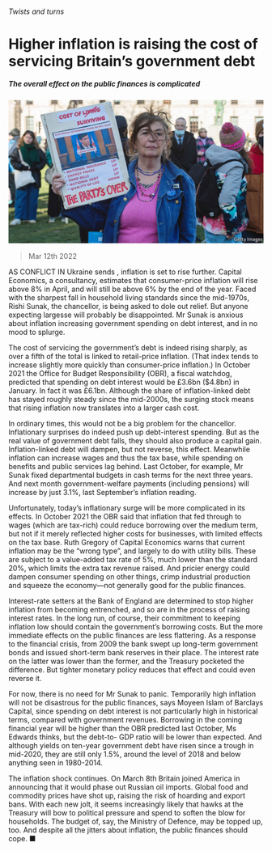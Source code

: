 ###### Twists and turns

# Higher inflation is raising the cost of servicing Britain’s government debt 

##### The overall effect on the public finances is complicated 

![image](images/20220312_BRP003_1.jpg) 

> Mar 12th 2022 

AS CONFLICT IN Ukraine sends , inflation is set to rise further. Capital Economics, a consultancy, estimates that consumer-price inflation will rise above 8% in April, and will still be above 6% by the end of the year. Faced with the sharpest fall in household living standards since the mid-1970s, Rishi Sunak, the chancellor, is being asked to dole out relief. But anyone expecting largesse will probably be disappointed. Mr Sunak is anxious about inflation increasing government spending on debt interest, and in no mood to splurge.

The cost of servicing the government’s debt is indeed rising sharply, as over a fifth of the total is linked to retail-price inflation. (That index tends to increase slightly more quickly than consumer-price inflation.) In October 2021 the Office for Budget Responsibility (OBR), a fiscal watchdog, predicted that spending on debt interest would be £3.6bn ($4.8bn) in January. In fact it was £6.1bn. Although the share of inflation-linked debt has stayed roughly steady since the mid-2000s, the surging stock means that rising inflation now translates into a larger cash cost.


In ordinary times, this would not be a big problem for the chancellor. Inflationary surprises do indeed push up debt-interest spending. But as the real value of government debt falls, they should also produce a capital gain. Inflation-linked debt will dampen, but not reverse, this effect. Meanwhile inflation can increase wages and thus the tax base, while spending on benefits and public services lag behind. Last October, for example, Mr Sunak fixed departmental budgets in cash terms for the next three years. And next month government-welfare payments (including pensions) will increase by just 3.1%, last September’s inflation reading.

Unfortunately, today’s inflationary surge will be more complicated in its effects. In October 2021 the OBR said that inflation that fed through to wages (which are tax-rich) could reduce borrowing over the medium term, but not if it merely reflected higher costs for businesses, with limited effects on the tax base. Ruth Gregory of Capital Economics warns that current inflation may be the “wrong type”, and largely to do with utility bills. These are subject to a value-added tax rate of 5%, much lower than the standard 20%, which limits the extra tax revenue raised. And pricier energy could dampen consumer spending on other things, crimp industrial production and squeeze the economy—not generally good for the public finances.

Interest-rate setters at the Bank of England are determined to stop higher inflation from becoming entrenched, and so are in the process of raising interest rates. In the long run, of course, their commitment to keeping inflation low should contain the government’s borrowing costs. But the more immediate effects on the public finances are less flattering. As a response to the financial crisis, from 2009 the bank swept up long-term government bonds and issued short-term bank reserves in their place. The interest rate on the latter was lower than the former, and the Treasury pocketed the difference. But tighter monetary policy reduces that effect and could even reverse it.

For now, there is no need for Mr Sunak to panic. Temporarily high inflation will not be disastrous for the public finances, says Moyeen Islam of Barclays Capital, since spending on debt interest is not particularly high in historical terms, compared with government revenues. Borrowing in the coming financial year will be higher than the OBR predicted last October, Ms Edwards thinks, but the debt-to- GDP ratio will be lower than expected. And although yields on ten-year government debt have risen since a trough in mid-2020, they are still only 1.5%, around the level of 2018 and below anything seen in 1980-2014.

The inflation shock continues. On March 8th Britain joined America in announcing that it would phase out Russian oil imports. Global food and commodity prices have shot up, raising the risk of hoarding and export bans. With each new jolt, it seems increasingly likely that hawks at the Treasury will bow to political pressure and spend to soften the blow for households. The budget of, say, the Ministry of Defence, may be topped up, too. And despite all the jitters about inflation, the public finances should cope. ■

